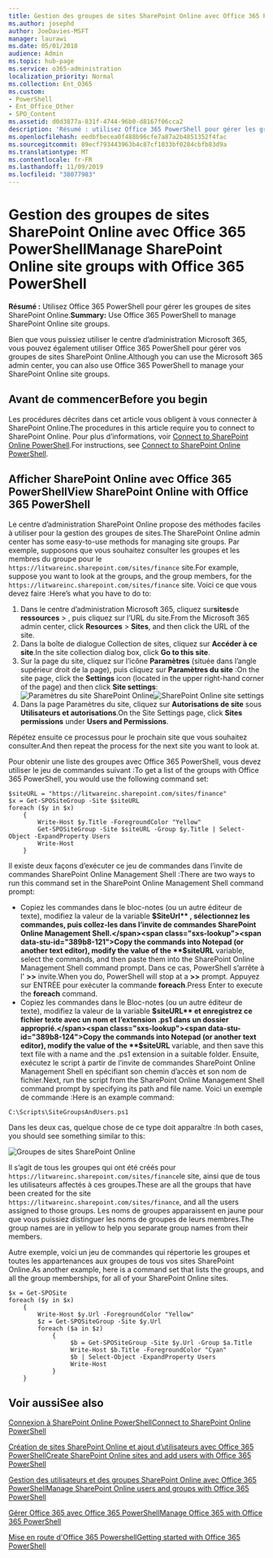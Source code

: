```yaml
---
title: Gestion des groupes de sites SharePoint Online avec Office 365 PowerShell
ms.author: josephd
author: JoeDavies-MSFT
manager: laurawi
ms.date: 05/01/2018
audience: Admin
ms.topic: hub-page
ms.service: o365-administration
localization_priority: Normal
ms.collection: Ent_O365
ms.custom:
- PowerShell
- Ent_Office_Other
- SPO_Content
ms.assetid: d0d3877a-831f-4744-96b0-d8167f06cca2
description: 'Résumé : utilisez Office 365 PowerShell pour gérer les groupes de sites SharePoint Online.'
ms.openlocfilehash: eedbfbecea0f488b96cfe7a87a2b4851352f4fac
ms.sourcegitcommit: 89ecf793443963b4c87cf1033bf0284cbfb83d9a
ms.translationtype: MT
ms.contentlocale: fr-FR
ms.lasthandoff: 11/09/2019
ms.locfileid: "38077983"
---
```

# <a name="manage-sharepoint-online-site-groups-with-office-365-powershell"></a><span data-ttu-id="389b8-103">Gestion des groupes de sites SharePoint Online avec Office 365 PowerShell</span><span class="sxs-lookup"><span data-stu-id="389b8-103">Manage SharePoint Online site groups with Office 365 PowerShell</span></span>

 <span data-ttu-id="389b8-104">**Résumé :** Utilisez Office 365 PowerShell pour gérer les groupes de sites SharePoint Online.</span><span class="sxs-lookup"><span data-stu-id="389b8-104">**Summary:** Use Office 365 PowerShell to manage SharePoint Online site groups.</span></span>
  
<span data-ttu-id="389b8-105">Bien que vous puissiez utiliser le centre d’administration Microsoft 365, vous pouvez également utiliser Office 365 PowerShell pour gérer vos groupes de sites SharePoint Online.</span><span class="sxs-lookup"><span data-stu-id="389b8-105">Although you can use the Microsoft 365 admin center, you can also use Office 365 PowerShell to manage your SharePoint Online site groups.</span></span>

## <a name="before-you-begin"></a><span data-ttu-id="389b8-106">Avant de commencer</span><span class="sxs-lookup"><span data-stu-id="389b8-106">Before you begin</span></span>

<span data-ttu-id="389b8-107">Les procédures décrites dans cet article vous obligent à vous connecter à SharePoint Online.</span><span class="sxs-lookup"><span data-stu-id="389b8-107">The procedures in this article require you to connect to SharePoint Online.</span></span> <span data-ttu-id="389b8-108">Pour plus d’informations, voir [Connect to SharePoint Online PowerShell](https://docs.microsoft.com/powershell/sharepoint/sharepoint-online/connect-sharepoint-online?view=sharepoint-ps).</span><span class="sxs-lookup"><span data-stu-id="389b8-108">For instructions, see [Connect to SharePoint Online PowerShell](https://docs.microsoft.com/powershell/sharepoint/sharepoint-online/connect-sharepoint-online?view=sharepoint-ps).</span></span>

## <a name="view-sharepoint-online-with-office-365-powershell"></a><span data-ttu-id="389b8-109">Afficher SharePoint Online avec Office 365 PowerShell</span><span class="sxs-lookup"><span data-stu-id="389b8-109">View SharePoint Online with Office 365 PowerShell</span></span>

<span data-ttu-id="389b8-110">Le centre d’administration SharePoint Online propose des méthodes faciles à utiliser pour la gestion des groupes de sites.</span><span class="sxs-lookup"><span data-stu-id="389b8-110">The SharePoint Online admin center has some easy-to-use methods for managing site groups.</span></span> <span data-ttu-id="389b8-111">Par exemple, supposons que vous souhaitez consulter les groupes et les membres du groupe pour le `https://litwareinc.sharepoint.com/sites/finance` site.</span><span class="sxs-lookup"><span data-stu-id="389b8-111">For example, suppose you want to look at the groups, and the group members, for the `https://litwareinc.sharepoint.com/sites/finance` site.</span></span> <span data-ttu-id="389b8-112">Voici ce que vous devez faire :</span><span class="sxs-lookup"><span data-stu-id="389b8-112">Here’s what you have to do to:</span></span>

1. <span data-ttu-id="389b8-113">Dans le centre d’administration Microsoft 365, cliquez sur**sites**de **ressources** > , puis cliquez sur l’URL du site.</span><span class="sxs-lookup"><span data-stu-id="389b8-113">From the Microsoft 365 admin center, click **Resources** > **Sites**, and then click the URL of the site.</span></span>
2. <span data-ttu-id="389b8-114">Dans la boîte de dialogue Collection de sites, cliquez sur **Accéder à ce site**.</span><span class="sxs-lookup"><span data-stu-id="389b8-114">In the site collection dialog box, click **Go to this site**.</span></span>
3. <span data-ttu-id="389b8-115">Sur la page du site, cliquez sur l’icône **Paramètres** (située dans l’angle supérieur droit de la page), puis cliquez sur **Paramètres du site** :</span><span class="sxs-lookup"><span data-stu-id="389b8-115">On the site page, click the **Settings** icon (located in the upper right-hand corner of the page) and then click **Site settings**:</span></span><br/>
<span data-ttu-id="389b8-116">![Paramètres du site SharePoint Online](media/spo-site-settings.png)</span><span class="sxs-lookup"><span data-stu-id="389b8-116">![SharePoint Online site settings](media/spo-site-settings.png)</span></span><br/>
4. <span data-ttu-id="389b8-117">Dans la page Paramètres du site, cliquez sur **Autorisations de site** sous **Utilisateurs et autorisations**.</span><span class="sxs-lookup"><span data-stu-id="389b8-117">On the Site Settings page, click **Sites permissions** under **Users and Permissions**.</span></span>

<span data-ttu-id="389b8-118">Répétez ensuite ce processus pour le prochain site que vous souhaitez consulter.</span><span class="sxs-lookup"><span data-stu-id="389b8-118">And then repeat the process for the next site you want to look at.</span></span>

<span data-ttu-id="389b8-119">Pour obtenir une liste des groupes avec Office 365 PowerShell, vous devez utiliser le jeu de commandes suivant :</span><span class="sxs-lookup"><span data-stu-id="389b8-119">To get a list of the groups with Office 365 PowerShell, you would use the following command set:</span></span>

```
$siteURL = "https://litwareinc.sharepoint.com/sites/finance"
$x = Get-SPOSiteGroup -Site $siteURL
foreach ($y in $x)
    {
        Write-Host $y.Title -ForegroundColor "Yellow"
        Get-SPOSiteGroup -Site $siteURL -Group $y.Title | Select-Object -ExpandProperty Users
        Write-Host
    }
```

<span data-ttu-id="389b8-120">Il existe deux façons d’exécuter ce jeu de commandes dans l’invite de commandes SharePoint Online Management Shell :</span><span class="sxs-lookup"><span data-stu-id="389b8-120">There are two ways to run this command set in the SharePoint Online Management Shell command prompt:</span></span>

- <span data-ttu-id="389b8-121">Copiez les commandes dans le bloc-notes (ou un autre éditeur de texte), modifiez la valeur de la variable **$SiteUrl** , sélectionnez les commandes, puis collez-les dans l’invite de commandes SharePoint Online Management Shell.</span><span class="sxs-lookup"><span data-stu-id="389b8-121">Copy the commands into Notepad (or another text editor), modify the value of the **$siteURL** variable, select the commands, and then paste them into the SharePoint Online Management Shell command prompt.</span></span> <span data-ttu-id="389b8-122">Dans ce cas, PowerShell s’arrête à l' **>>** invite.</span><span class="sxs-lookup"><span data-stu-id="389b8-122">When you do, PowerShell will stop at a **>>** prompt.</span></span> <span data-ttu-id="389b8-123">Appuyez sur ENTRÉE pour exécuter la commande **foreach**.</span><span class="sxs-lookup"><span data-stu-id="389b8-123">Press Enter to execute the **foreach** command.</span></span><br/>
- <span data-ttu-id="389b8-124">Copiez les commandes dans le Bloc-notes (ou un autre éditeur de texte), modifiez la valeur de la variable **$siteURL** et enregistrez ce fichier texte avec un nom et l’extension .ps1 dans un dossier approprié.</span><span class="sxs-lookup"><span data-stu-id="389b8-124">Copy the commands into Notepad (or another text editor), modify the value of the **$siteURL** variable, and then save this text file with a name and the .ps1 extension in a suitable folder.</span></span> <span data-ttu-id="389b8-125">Ensuite, exécutez le script à partir de l’invite de commandes SharePoint Online Management Shell en spécifiant son chemin d’accès et son nom de fichier.</span><span class="sxs-lookup"><span data-stu-id="389b8-125">Next, run the script from the SharePoint Online Management Shell command prompt by specifying its path and file name.</span></span> <span data-ttu-id="389b8-126">Voici un exemple de commande :</span><span class="sxs-lookup"><span data-stu-id="389b8-126">Here is an example command:</span></span>

```
C:\Scripts\SiteGroupsAndUsers.ps1
```

<span data-ttu-id="389b8-127">Dans les deux cas, quelque chose de ce type doit apparaître :</span><span class="sxs-lookup"><span data-stu-id="389b8-127">In both cases, you should see something similar to this:</span></span>

![Groupes de sites SharePoint Online](media/SPO-site-groups.png)

<span data-ttu-id="389b8-129">Il s’agit de tous les groupes qui ont été créés pour `https://litwareinc.sharepoint.com/sites/finance`le site, ainsi que de tous les utilisateurs affectés à ces groupes.</span><span class="sxs-lookup"><span data-stu-id="389b8-129">These are all the groups that have been created for the site `https://litwareinc.sharepoint.com/sites/finance`, and all the users assigned to those groups.</span></span> <span data-ttu-id="389b8-130">Les noms de groupes apparaissent en jaune pour que vous puissiez distinguer les noms de groupes de leurs membres.</span><span class="sxs-lookup"><span data-stu-id="389b8-130">The group names are in yellow to help you separate group names from their members.</span></span>

<span data-ttu-id="389b8-131">Autre exemple, voici un jeu de commandes qui répertorie les groupes et toutes les appartenances aux groupes de tous vos sites SharePoint Online.</span><span class="sxs-lookup"><span data-stu-id="389b8-131">As another example, here is a command set that lists the groups, and all the group memberships, for all of your SharePoint Online sites.</span></span>

```
$x = Get-SPOSite
foreach ($y in $x)
    {
        Write-Host $y.Url -ForegroundColor "Yellow"
        $z = Get-SPOSiteGroup -Site $y.Url
        foreach ($a in $z)
            {
                 $b = Get-SPOSiteGroup -Site $y.Url -Group $a.Title 
                 Write-Host $b.Title -ForegroundColor "Cyan"
                 $b | Select-Object -ExpandProperty Users
                 Write-Host
            }
    }
```
    
## <a name="see-also"></a><span data-ttu-id="389b8-132">Voir aussi</span><span class="sxs-lookup"><span data-stu-id="389b8-132">See also</span></span>

[<span data-ttu-id="389b8-133">Connexion à SharePoint Online PowerShell</span><span class="sxs-lookup"><span data-stu-id="389b8-133">Connect to SharePoint Online PowerShell</span></span>](https://docs.microsoft.com/powershell/sharepoint/sharepoint-online/connect-sharepoint-online?view=sharepoint-ps)

[<span data-ttu-id="389b8-134">Création de sites SharePoint Online et ajout d’utilisateurs avec Office 365 PowerShell</span><span class="sxs-lookup"><span data-stu-id="389b8-134">Create SharePoint Online sites and add users with Office 365 PowerShell</span></span>](create-sharepoint-sites-and-add-users-with-powershell.md)

[<span data-ttu-id="389b8-135">Gestion des utilisateurs et des groupes SharePoint Online avec Office 365 PowerShell</span><span class="sxs-lookup"><span data-stu-id="389b8-135">Manage SharePoint Online users and groups with Office 365 PowerShell</span></span>](manage-sharepoint-users-and-groups-with-powershell.md)

[<span data-ttu-id="389b8-136">Gérer Office 365 avec Office 365 PowerShell</span><span class="sxs-lookup"><span data-stu-id="389b8-136">Manage Office 365 with Office 365 PowerShell</span></span>](manage-office-365-with-office-365-powershell.md)
  
[<span data-ttu-id="389b8-137">Mise en route d'Office 365 Powershell</span><span class="sxs-lookup"><span data-stu-id="389b8-137">Getting started with Office 365 PowerShell</span></span>](getting-started-with-office-365-powershell.md)

